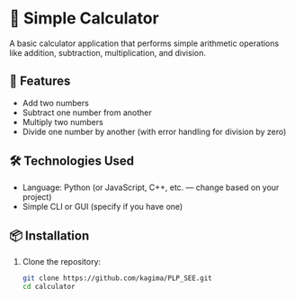 # 🧮 Simple Calculator

A basic calculator application that performs simple arithmetic operations like addition, subtraction, multiplication, and division.

## 🚀 Features

- Add two numbers
- Subtract one number from another
- Multiply two numbers
- Divide one number by another (with error handling for division by zero)

## 🛠️ Technologies Used

- Language: Python (or JavaScript, C++, etc. — change based on your project)
- Simple CLI or GUI (specify if you have one)

## 📦 Installation

1. Clone the repository:
   ```bash
   git clone https://github.com/kagima/PLP_SEE.git
   cd calculator
